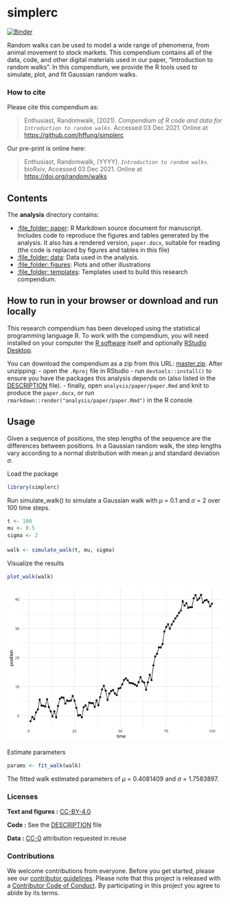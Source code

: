 
<!-- README.md is generated from README.Rmd. Please edit that file -->

# simplerc

[![Binder](https://mybinder.org/badge_logo.svg)](https://mybinder.org/v2/gh///master?urlpath=rstudio)

Random walks can be used to model a wide range of phenomena, from animal
movement to stock markets. This compendium contains all of the data,
code, and other digital materials used in our paper, “Introduction to
random walks”. In this compendium, we provide the R tools used to
simulate, plot, and fit Gaussian random walks.

### How to cite

Please cite this compendium as:

> Enthusiast, Randomwalk, (2021). *Compendium of R code and data for
> `Introduction to random walks`*. Accessed 03 Dec 2021. Online at
> <https://github.com/hffung/simplerc>

Our pre-print is online here:

> Enthusiast, Randomwalk, (YYYY). *`Introduction to random walks`*.
> bioRxiv, Accessed 03 Dec 2021. Online at
> <https://doi.org/random/walks>

## Contents

The **analysis** directory contains:

-   [:file\_folder: paper](/analysis/paper): R Markdown source document
    for manuscript. Includes code to reproduce the figures and tables
    generated by the analysis. It also has a rendered version,
    `paper.docx`, suitable for reading (the code is replaced by figures
    and tables in this file)
-   [:file\_folder: data](/analysis/data): Data used in the analysis.
-   [:file\_folder: figures](/analysis/figures): Plots and other
    illustrations
-   [:file\_folder: templates](/analysis/templates): Templates used to
    build this research compendium.

## How to run in your browser or download and run locally

This research compendium has been developed using the statistical
programming language R. To work with the compendium, you will need
installed on your computer the [R
software](https://cloud.r-project.org/) itself and optionally [RStudio
Desktop](https://rstudio.com/products/rstudio/download/).

You can download the compendium as a zip from this URL:
[master.zip](https://github.com/hffung/simplerc/archive/refs/heads/main.zip).
After unzipping: - open the `.Rproj` file in RStudio - run
`devtools::install()` to ensure you have the packages this analysis
depends on (also listed in the [DESCRIPTION](/DESCRIPTION) file). -
finally, open `analysis/paper/paper.Rmd` and knit to produce the
`paper.docx`, or run `rmarkdown::render("analysis/paper/paper.Rmd")` in
the R console

## Usage

Given a sequence of positions, the step lengths of the sequence are the
differences between positions. In a Gaussian random walk, the step
lengths vary according to a normal distribution with mean *μ* and
standard deviation *σ*.

Load the package

``` r
library(simplerc)
```

Run simulate\_walk() to simulate a Gaussian walk with *μ* = 0.1 and *σ*
= 2 over 100 time steps.

``` r
t <- 100
mu <- 0.5
sigma <- 2

walk <- simulate_walk(t, mu, sigma)
```

Visualize the results

``` r
plot_walk(walk)
```

![](README-unnamed-chunk-4-1.png)<!-- -->

Estimate parameters

``` r
params <- fit_walk(walk)
```

The fitted walk estimated parameters of *μ* = 0.4081409 and *σ* =
1.7583897.

### Licenses

**Text and figures :**
[CC-BY-4.0](http://creativecommons.org/licenses/by/4.0/)

**Code :** See the [DESCRIPTION](DESCRIPTION) file

**Data :** [CC-0](http://creativecommons.org/publicdomain/zero/1.0/)
attribution requested in reuse

### Contributions

We welcome contributions from everyone. Before you get started, please
see our [contributor guidelines](CONTRIBUTING.md). Please note that this
project is released with a [Contributor Code of Conduct](CONDUCT.md). By
participating in this project you agree to abide by its terms.
